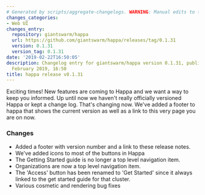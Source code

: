 ```yaml
---
# Generated by scripts/aggregate-changelogs. WARNING: Manual edits to this files will be overwritten.
changes_categories:
- Web UI
changes_entry:
  repository: giantswarm/happa
  url: https://github.com/giantswarm/happa/releases/tag/0.1.31
  version: 0.1.31
  version_tag: 0.1.31
date: '2019-02-22T16:50:05'
description: Changelog entry for giantswarm/happa version 0.1.31, published on 22
  February 2019, 16:50
title: happa release v0.1.31
---
```


Exciting times! New features are coming to Happa and we want a way to keep you informed. Up until now we haven't really officially versioned Happa or kept a change log. That's changing now. We've added a footer to happa that shows the current version as well as a link to this very page you are on now.

### Changes

- Added a footer with version number and a link to these release notes.
- We've added icons to most of the buttons in Happa
- The Getting Started guide is no longer a top level navigation item.
- Organizations are now a top level navigation item.
- The 'Access' button has been renamed to 'Get Started' since it always linked to the get started guide for that cluster.
- Various cosmetic and rendering bug fixes
